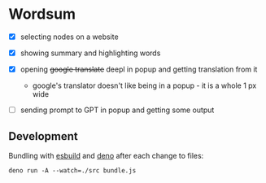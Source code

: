 # Wordsum

- [x] selecting nodes on a website
- [x] showing summary and highlighting words
- [x] opening ~~google translate~~ deepl in popup and getting translation from it
    - google's translator doesn't like being in a popup - it is a whole 1 px wide
- [ ] sending prompt to GPT in popup and getting some output



## Development

Bundling with [esbuild](https://esbuild.github.io/) and [deno](https://deno.land/) 
after each change to files:

```
deno run -A --watch=./src bundle.js
```